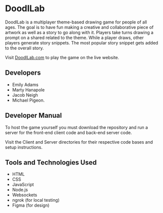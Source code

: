 # DoodlLab
DoodlLab is a multiplayer theme-based drawing game for people of all ages. The goal is to have fun making a creative and collaborative piece of artwork as well as a story to go along with it. Players take turns drawing a prompt on a shared related to the theme. While a player draws, other players generate story snippets. The most popular story snippet gets added to the overall story.

Visit [DoodlLab.com](http://doodllab.com) to play the game on the live website.

## Developers
- Emily Adams
- Marty Hanapole
- Jacob Neigh
- Michael Pigeon.

## Developer Manual
To host the game yourself you must download the repository and run a server for the front-end client code and back-end server code.

Visit the Client and Server directories for their respective code bases and setup instructions.

## Tools and Technologies Used
- HTML
- CSS
- JavaScript
- Node.js
- Websockets
- ngrok (for local testing)
- Figma (for design)